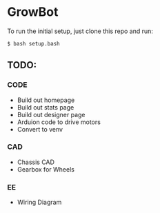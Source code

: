 # GrowBot

To run the initial setup, just clone this repo and run:
``` bash
$ bash setup.bash
```

## TODO:

### CODE
- Build out homepage
- Build out stats page
- Build out designer page
- Arduion code to drive motors
- Convert to venv

### CAD
- Chassis CAD
- Gearbox for Wheels

### EE
- Wiring Diagram
